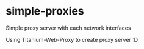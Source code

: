 # simple-proxies
Simple proxy server with each network interfaces

Using Titanium-Web-Proxy to create proxy server :D

